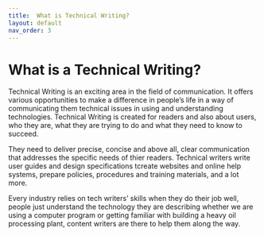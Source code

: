 ```yaml
---
title:  What is Technical Writing?
layout: default
nav_order: 3
---
```


# What is a Technical Writing?
Technical Writing is an exciting area in the field of communication. It offers various opportunities to make a difference in people’s life in a way of communicating them technical issues in using and understanding technologies. Technical Writing is created for readers and also about users, who they are, what they are trying to do and what they need to know to succeed. 

They need to deliver precise, concise and above all, clear communication that addresses the specific needs of thier readers. Technical writers write user guides and design specifications tcreate websites and online help systems, prepare policies, procedures and training materials, and a lot more.

Every industry relies on tech writers’ skills when they do their job well,  people just understand the technology they are describing whether we are using a computer program or getting familiar with building a heavy oil processing plant,  content writers are there to help them along the way.
